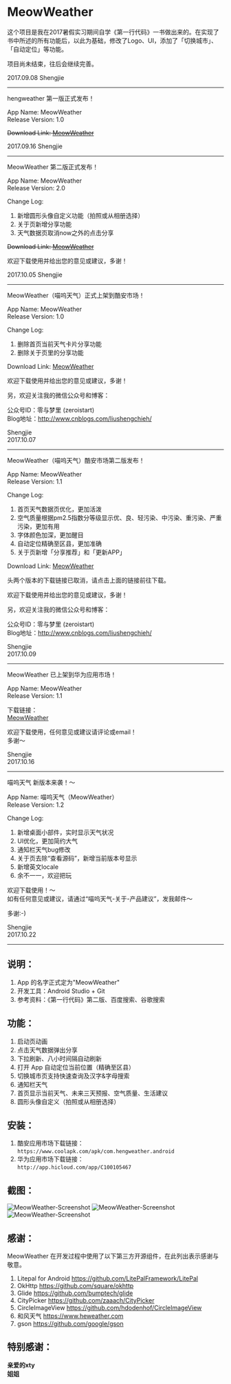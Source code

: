 # MeowWeather

这个项目是我在2017暑假实习期间自学《第一行代码》一书做出来的。在实现了书中所述的所有功能后，以此为基础，修改了Logo、UI，添加了「切换城市」、「自动定位」等功能。

项目尚未结束，往后会继续完善。

2017.09.08 Shengjie

***

hengweather 第一版正式发布！

App Name: MeowWeather  
Release Version: 1.0

<del> Download Link: [MeowWeather](https://github.com/LiuShengchieh/hengweather/tree/master/downloadApk) </del>

2017.09.16 Shengjie

***

MeowWeather 第二版正式发布！  

App Name: MeowWeather    
Release Version: 2.0  

Change Log:  
1. 新增圆形头像自定义功能（拍照或从相册选择）  
2. 关于页新增分享功能  
3. 天气数据页取消now之外的点击分享  

<del> Download Link: [MeowWeather](https://github.com/LiuShengchieh/hengweather/tree/master/downloadApk) </del>

欢迎下载使用并给出您的意见或建议，多谢！

2017.10.05 Shengjie

***

MeowWeather（喵呜天气）正式上架到酷安市场！  

App Name: MeowWeather  
Release Version: 1.0  

Change Log:  
1. 删除首页当前天气卡片分享功能  
2. 删除关于页里的分享功能  

Download Link: [MeowWeather](https://www.coolapk.com/apk/com.hengweather.android)    

欢迎下载使用并给出您的意见或建议，多谢！

另，欢迎关注我的微信公众号和博客：  

公众号ID：零与梦里 (zeroistart)    
Blog地址：http://www.cnblogs.com/liushengchieh/  

Shengjie    
2017.10.07  

***

MeowWeather（喵呜天气）酷安市场第二版发布！

App Name: MeowWeather  
Release Version: 1.1  

Change Log:  
1. 首页天气数据页优化，更加活泼  
2. 空气质量根据pm2.5指数分等级显示优、良、轻污染、中污染、重污染、严重污染，更加有用  
3. 字体颜色加深，更加醒目  
4. 自动定位精确至区县，更加准确	  
5. 关于页新增「分享推荐」和「更新APP」  

Download Link: [MeowWeather](https://www.coolapk.com/apk/com.hengweather.android)    

头两个版本的下载链接已取消，请点击上面的链接前往下载。

欢迎下载使用并给出您的意见或建议，多谢！

另，欢迎关注我的微信公众号和博客：  

公众号ID：零与梦里 (zeroistart)    
Blog地址：http://www.cnblogs.com/liushengchieh/  

Shengjie    
2017.10.09  

***

MeowWeather 已上架到华为应用市场！  

App Name: MeowWeather  
Release Version: 1.1  

下载链接：  
[MeowWeather](http://app.hicloud.com/app/C100105467)  

欢迎下载使用，任何意见或建议请评论或email！  
多谢～  

Shengjie  
2017.10.16

***

喵呜天气 新版本来袭！～

App Name: 喵呜天气（MeowWeather）  
Release Version: 1.2  

Change Log:  
1. 新增桌面小部件，实时显示天气状况  
2. UI优化，更加简约大气  
3. 通知栏天气bug修改  
4. 关于页去除“查看源码”，新增当前版本号显示  
5. 新增英文locale  
6. 余不一一，欢迎把玩  

欢迎下载使用！～  
如有任何意见或建议，请通过“喵呜天气-关于-产品建议”，发我邮件～

多谢:-)

Shengjie  
2017.10.22

***

## 说明：
1. App 的名字正式定为"MeowWeather"
2. 开发工具：Android Studio + Git
3. 参考资料：《第一行代码》第二版、百度搜索、谷歌搜索

## 功能：
1. 启动页动画
2. 点击天气数据弹出分享
3. 下拉刷新、八小时间隔自动刷新
4. 打开 App 自动定位当前位置（精确至区县）
5. 切换城市页支持快速查询及汉字&字母搜索
6. 通知栏天气
7. 首页显示当前天气、未来三天预报、空气质量、生活建议
8. 圆形头像自定义（拍照或从相册选择）  

## 安装：  
1. 酷安应用市场下载链接：  
` https://www.coolapk.com/apk/com.hengweather.android `  
2. 华为应用市场下载链接：  
`http://app.hicloud.com/app/C100105467`  

## 截图：
![MeowWeather-Screenshot](https://github.com/LiuShengchieh/hengweather/blob/master/images/x.png)
![MeowWeather-Screenshot](https://github.com/LiuShengchieh/hengweather/blob/master/images/y.png)
![MeowWeather-Screenshot](https://github.com/LiuShengchieh/hengweather/blob/master/images/z.png)

## 感谢：
MeowWeather 在开发过程中使用了以下第三方开源组件，在此列出表示感谢与敬意。  
1. Litepal for Android https://github.com/LitePalFramework/LitePal  
2. OkHttp https://github.com/square/okhttp  
3. Glide https://github.com/bumptech/glide  
4. CityPicker https://github.com/zaaach/CityPicker    
5. CircleImageView https://github.com/hdodenhof/CircleImageView    
6. 和风天气 https://www.heweather.com  
7. gson https://github.com/google/gson  

## 特别感谢：
**亲爱的xty**  
**姐姐**
